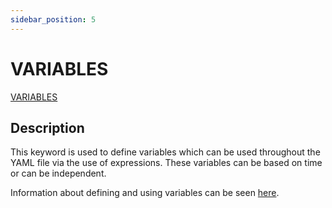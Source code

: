 ```yaml
---
sidebar_position: 5
---
```

# VARIABLES
 
[VARIABLES](/about/references/keywords_tree/VARIABLES/index.md)

## Description
This keyword is used to define variables which can be used throughout the YAML file via the use of expressions. 
These variables can be based on time or can be independent. 

Information about defining and using variables can be seen [here](/about/modelling/setup/variables.md).